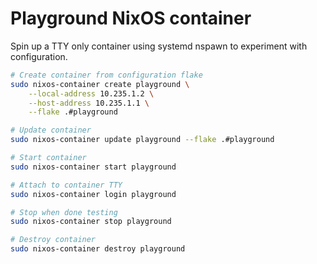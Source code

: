 # Playground NixOS container

Spin up a TTY only container using systemd nspawn to experiment with configuration.

```bash
# Create container from configuration flake
sudo nixos-container create playground \
    --local-address 10.235.1.2 \
    --host-address 10.235.1.1 \
    --flake .#playground

# Update container
sudo nixos-container update playground --flake .#playground

# Start container
sudo nixos-container start playground

# Attach to container TTY
sudo nixos-container login playground

# Stop when done testing
sudo nixos-container stop playground

# Destroy container
sudo nixos-container destroy playground
```
